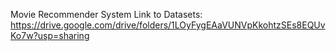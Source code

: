 Movie Recommender System
Link to Datasets: https://drive.google.com/drive/folders/1LOyFygEAaVUNVpKkohtzSEs8EQUvKo7w?usp=sharing
